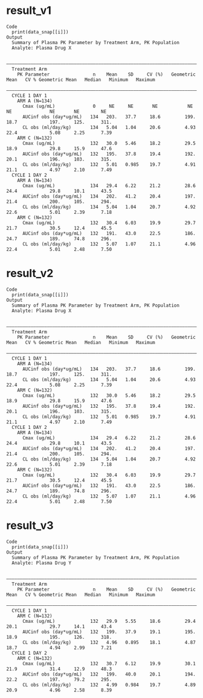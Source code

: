 # result_v1

    Code
      print(data_snap[[i]])
    Output
      Summary of Plasma PK Parameter by Treatment Arm, PK Population
      Analyte: Plasma Drug X
      
      ————————————————————————————————————————————————————————————————————————————————————————————————————————————————————————————
      Treatment Arm                                                                                                               
        PK Parameter                n    Mean    SD     CV (%)   Geometric Mean   CV % Geometric Mean   Median   Minimum   Maximum
      ————————————————————————————————————————————————————————————————————————————————————————————————————————————————————————————
      CYCLE 1 DAY 1                                                                                                               
        ARM A (N=134)                                                                                                             
          Cmax (ug/mL)              0     NE     NE       NE           NE                 NE              NE       NE        NE   
          AUCinf obs (day*ug/mL)   134   203.   37.7     18.6         199.               18.7            197.     125.      311.  
          CL obs (ml/day/kg)       134   5.04   1.04     20.6         4.93               22.4            5.08     2.25      7.39  
        ARM C (N=132)                                                                                                             
          Cmax (ug/mL)             132   30.0   5.46     18.2         29.5               18.9            29.8     15.9      47.6  
          AUCinf obs (day*ug/mL)   132   195.   37.8     19.4         192.               20.1            196.     103.      315.  
          CL obs (ml/day/kg)       132   5.01   0.985    19.7         4.91               21.1            4.97     2.10      7.49  
      CYCLE 1 DAY 2                                                                                                               
        ARM A (N=134)                                                                                                             
          Cmax (ug/mL)             134   29.4   6.22     21.2         28.6               24.4            29.8     10.1      43.5  
          AUCinf obs (day*ug/mL)   134   202.   41.2     20.4         197.               21.4            200.     105.      294.  
          CL obs (ml/day/kg)       134   5.04   1.04     20.7         4.92               22.6            5.01     2.39      7.18  
        ARM C (N=132)                                                                                                             
          Cmax (ug/mL)             132   30.4   6.03     19.9         29.7               21.7            30.5     12.4      45.5  
          AUCinf obs (day*ug/mL)   132   191.   43.0     22.5         186.               24.7            189.     74.8      296.  
          CL obs (ml/day/kg)       132   5.07   1.07     21.1         4.96               22.4            5.01     2.48      7.50  

# result_v2

    Code
      print(data_snap[[i]])
    Output
      Summary of Plasma PK Parameter by Treatment Arm, PK Population
      Analyte: Plasma Drug X
      
      ————————————————————————————————————————————————————————————————————————————————————————————————————————————————————————————
      Treatment Arm                                                                                                               
        PK Parameter                n    Mean    SD     CV (%)   Geometric Mean   CV % Geometric Mean   Median   Minimum   Maximum
      ————————————————————————————————————————————————————————————————————————————————————————————————————————————————————————————
      CYCLE 1 DAY 1                                                                                                               
        ARM A (N=134)                                                                                                             
          AUCinf obs (day*ug/mL)   134   203.   37.7     18.6         199.               18.7            197.     125.      311.  
          CL obs (ml/day/kg)       134   5.04   1.04     20.6         4.93               22.4            5.08     2.25      7.39  
        ARM C (N=132)                                                                                                             
          Cmax (ug/mL)             132   30.0   5.46     18.2         29.5               18.9            29.8     15.9      47.6  
          AUCinf obs (day*ug/mL)   132   195.   37.8     19.4         192.               20.1            196.     103.      315.  
          CL obs (ml/day/kg)       132   5.01   0.985    19.7         4.91               21.1            4.97     2.10      7.49  
      CYCLE 1 DAY 2                                                                                                               
        ARM A (N=134)                                                                                                             
          Cmax (ug/mL)             134   29.4   6.22     21.2         28.6               24.4            29.8     10.1      43.5  
          AUCinf obs (day*ug/mL)   134   202.   41.2     20.4         197.               21.4            200.     105.      294.  
          CL obs (ml/day/kg)       134   5.04   1.04     20.7         4.92               22.6            5.01     2.39      7.18  
        ARM C (N=132)                                                                                                             
          Cmax (ug/mL)             132   30.4   6.03     19.9         29.7               21.7            30.5     12.4      45.5  
          AUCinf obs (day*ug/mL)   132   191.   43.0     22.5         186.               24.7            189.     74.8      296.  
          CL obs (ml/day/kg)       132   5.07   1.07     21.1         4.96               22.4            5.01     2.48      7.50  

# result_v3

    Code
      print(data_snap[[i]])
    Output
      Summary of Plasma PK Parameter by Treatment Arm, PK Population
      Analyte: Plasma Drug Y
      
      ————————————————————————————————————————————————————————————————————————————————————————————————————————————————————————————
      Treatment Arm                                                                                                               
        PK Parameter                n    Mean    SD     CV (%)   Geometric Mean   CV % Geometric Mean   Median   Minimum   Maximum
      ————————————————————————————————————————————————————————————————————————————————————————————————————————————————————————————
      CYCLE 1 DAY 1                                                                                                               
        ARM C (N=132)                                                                                                             
          Cmax (ug/mL)             132   29.9   5.55     18.6         29.4               20.1            29.7     14.1      43.4  
          AUCinf obs (day*ug/mL)   132   199.   37.9     19.1         195.               18.9            195.     126.      318.  
          CL obs (ml/day/kg)       132   4.96   0.895    18.1         4.87               18.7            4.94     2.99      7.21  
      CYCLE 1 DAY 2                                                                                                               
        ARM C (N=132)                                                                                                             
          Cmax (ug/mL)             132   30.7   6.12     19.9         30.1               21.9            31.4     12.9      48.3  
          AUCinf obs (day*ug/mL)   132   199.   40.0     20.1         194.               22.2            197.     79.2      295.  
          CL obs (ml/day/kg)       132   4.99   0.984    19.7         4.89               20.9            4.96     2.58      8.39  

